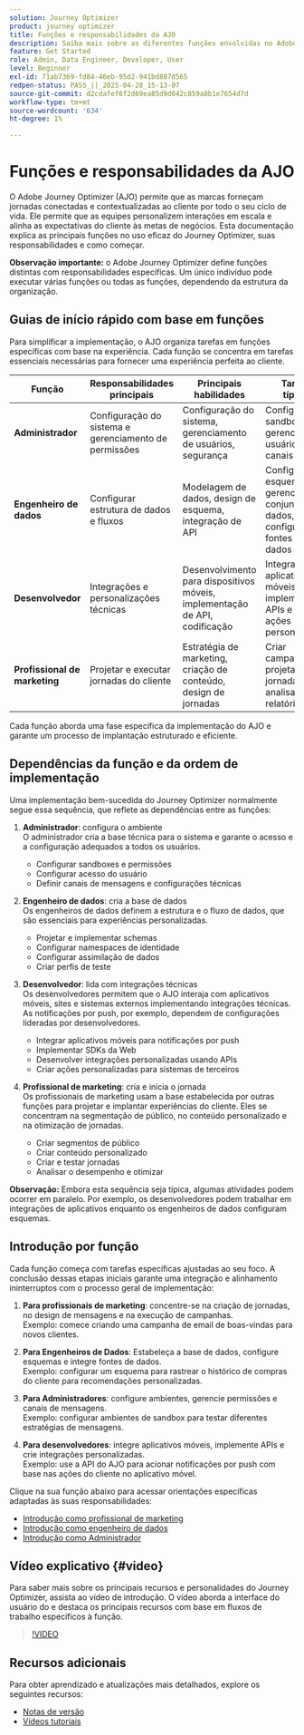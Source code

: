 ```yaml
---
solution: Journey Optimizer
product: journey optimizer
title: Funções e responsabilidades da AJO
description: Saiba mais sobre as diferentes funções envolvidas no Adobe Journey Optimizer e suas responsabilidades
feature: Get Started
role: Admin, Data Engineer, Developer, User
level: Beginner
exl-id: 71ab7369-fd84-46eb-95d2-941bd887d565
redpen-status: PASS_||_2025-04-28_15-13-07
source-git-commit: d2cdafef6f2d69ea85d9d042c859a8b1e7654d7d
workflow-type: tm+mt
source-wordcount: '634'
ht-degree: 1%

---
```



# Funções e responsabilidades da AJO

O Adobe Journey Optimizer (AJO) permite que as marcas forneçam jornadas conectadas e contextualizadas ao cliente por todo o seu ciclo de vida. Ele permite que as equipes personalizem interações em escala e alinha as expectativas do cliente às metas de negócios. Esta documentação explica as principais funções no uso eficaz do Journey Optimizer, suas responsabilidades e como começar.

**Observação importante:** o Adobe Journey Optimizer define funções distintas com responsabilidades específicas. Um único indivíduo pode executar várias funções ou todas as funções, dependendo da estrutura da organização.

## Guias de início rápido com base em funções

Para simplificar a implementação, o AJO organiza tarefas em funções específicas com base na experiência. Cada função se concentra em tarefas essenciais necessárias para fornecer uma experiência perfeita ao cliente.

| Função | Responsabilidades principais | Principais habilidades | Tarefas típicas |
|-------------------|----------------------------------|--------------------------------|-----------------------------------------------|
| **Administrador** | Configuração do sistema e gerenciamento de permissões | Configuração do sistema, gerenciamento de usuários, segurança | Configurar sandboxes, gerenciar usuários e canais |
| **Engenheiro de dados** | Configurar estrutura de dados e fluxos | Modelagem de dados, design de esquema, integração de API | Configurar esquemas, gerenciar conjuntos de dados, configurar fontes de dados |
| **Desenvolvedor** | Integrações e personalizações técnicas | Desenvolvimento para dispositivos móveis, implementação de API, codificação | Integrar aplicativos móveis, implementar APIs e criar ações personalizadas |
| **Profissional de marketing** | Projetar e executar jornadas do cliente | Estratégia de marketing, criação de conteúdo, design de jornadas | Criar campanhas, projetar jornadas e analisar relatórios |

Cada função aborda uma fase específica da implementação do AJO e garante um processo de implantação estruturado e eficiente.

## Dependências da função e da ordem de implementação

Uma implementação bem-sucedida do Journey Optimizer normalmente segue essa sequência, que reflete as dependências entre as funções:

1. **Administrador**: configura o ambiente\
   O administrador cria a base técnica para o sistema e garante o acesso e a configuração adequados a todos os usuários.
   * Configurar sandboxes e permissões
   * Configurar acesso do usuário
   * Definir canais de mensagens e configurações técnicas

2. **Engenheiro de dados**: cria a base de dados\
   Os engenheiros de dados definem a estrutura e o fluxo de dados, que são essenciais para experiências personalizadas.
   * Projetar e implementar schemas
   * Configurar namespaces de identidade
   * Configurar assimilação de dados
   * Criar perfis de teste

3. **Desenvolvedor**: lida com integrações técnicas\
   Os desenvolvedores permitem que o AJO interaja com aplicativos móveis, sites e sistemas externos implementando integrações técnicas. As notificações por push, por exemplo, dependem de configurações lideradas por desenvolvedores.
   * Integrar aplicativos móveis para notificações por push
   * Implementar SDKs da Web
   * Desenvolver integrações personalizadas usando APIs
   * Criar ações personalizadas para sistemas de terceiros

4. **Profissional de marketing**: cria e inicia o jornada\
   Os profissionais de marketing usam a base estabelecida por outras funções para projetar e implantar experiências do cliente. Eles se concentram na segmentação de público, no conteúdo personalizado e na otimização de jornadas.
   * Criar segmentos de público
   * Criar conteúdo personalizado
   * Criar e testar jornadas
   * Analisar o desempenho e otimizar

**Observação:** Embora esta sequência seja típica, algumas atividades podem ocorrer em paralelo. Por exemplo, os desenvolvedores podem trabalhar em integrações de aplicativos enquanto os engenheiros de dados configuram esquemas.

## Introdução por função

Cada função começa com tarefas específicas ajustadas ao seu foco. A conclusão dessas etapas iniciais garante uma integração e alinhamento ininterruptos com o processo geral de implementação:

1. **Para profissionais de marketing**: concentre-se na criação de jornadas, no design de mensagens e na execução de campanhas.\
   Exemplo: comece criando uma campanha de email de boas-vindas para novos clientes.

2. **Para Engenheiros de Dados**: Estabeleça a base de dados, configure esquemas e integre fontes de dados.\
   Exemplo: configurar um esquema para rastrear o histórico de compras do cliente para recomendações personalizadas.

3. **Para Administradores**: configure ambientes, gerencie permissões e canais de mensagens.\
   Exemplo: configurar ambientes de sandbox para testar diferentes estratégias de mensagens.

4. **Para desenvolvedores**: integre aplicativos móveis, implemente APIs e crie integrações personalizadas.\
   Exemplo: use a API do AJO para acionar notificações por push com base nas ações do cliente no aplicativo móvel.

Clique na sua função abaixo para acessar orientações específicas adaptadas às suas responsabilidades:

* [Introdução como profissional de marketing](path/marketer.md)
* [Introdução como engenheiro de dados](path/data-engineer.md)
* [Introdução como Administrador](path/administrator.md)

## Vídeo explicativo {#video}

Para saber mais sobre os principais recursos e personalidades do Journey Optimizer, assista ao vídeo de introdução. O vídeo aborda a interface do usuário do e destaca os principais recursos com base em fluxos de trabalho específicos à função.

>[!VIDEO](https://video.tv.adobe.com/v/3424995?quality=12)

## Recursos adicionais

Para obter aprendizado e atualizações mais detalhados, explore os seguintes recursos:
* [Notas de versão](https://experienceleague.adobe.com/docs/journey-optimizer/using/rn/release-notes.html)
* [Vídeos tutoriais](https://experienceleague.adobe.com/docs/journey-optimizer-learn/tutorials/overview.html?lang=pt-BR)